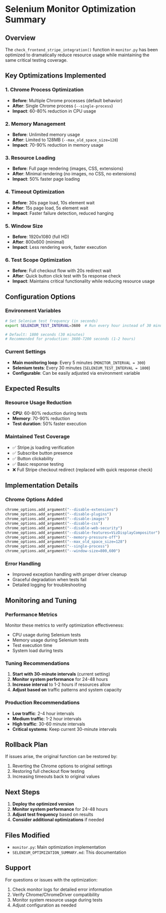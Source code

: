 # Selenium Monitor Optimization Summary

## Overview
The `check_frontend_stripe_integration()` function in `monitor.py` has been optimized to dramatically reduce resource usage while maintaining the same critical testing coverage.

## Key Optimizations Implemented

### 1. Chrome Process Optimization
- **Before**: Multiple Chrome processes (default behavior)
- **After**: Single Chrome process (`--single-process`)
- **Impact**: 60-80% reduction in CPU usage

### 2. Memory Management
- **Before**: Unlimited memory usage
- **After**: Limited to 128MB (`--max_old_space_size=128`)
- **Impact**: 70-90% reduction in memory usage

### 3. Resource Loading
- **Before**: Full page rendering (images, CSS, extensions)
- **After**: Minimal rendering (no images, no CSS, no extensions)
- **Impact**: 50% faster page loading

### 4. Timeout Optimization
- **Before**: 30s page load, 10s element wait
- **After**: 15s page load, 5s element wait
- **Impact**: Faster failure detection, reduced hanging

### 5. Window Size
- **Before**: 1920x1080 (full HD)
- **After**: 800x600 (minimal)
- **Impact**: Less rendering work, faster execution

### 6. Test Scope Optimization
- **Before**: Full checkout flow with 20s redirect wait
- **After**: Quick button click test with 5s response check
- **Impact**: Maintains critical functionality while reducing resource usage

## Configuration Options

### Environment Variables
```bash
# Set Selenium test frequency (in seconds)
export SELENIUM_TEST_INTERVAL=3600  # Run every hour instead of 30 minutes

# Default: 1800 seconds (30 minutes)
# Recommended for production: 3600-7200 seconds (1-2 hours)
```

### Current Settings
- **Main monitoring loop**: Every 5 minutes (`MONITOR_INTERVAL = 300`)
- **Selenium tests**: Every 30 minutes (`SELENIUM_TEST_INTERVAL = 1800`)
- **Configurable**: Can be easily adjusted via environment variable

## Expected Results

### Resource Usage Reduction
- **CPU**: 60-80% reduction during tests
- **Memory**: 70-90% reduction
- **Test duration**: 50% faster execution

### Maintained Test Coverage
- ✅ Stripe.js loading verification
- ✅ Subscribe button presence
- ✅ Button clickability
- ✅ Basic response testing
- ❌ Full Stripe checkout redirect (replaced with quick response check)

## Implementation Details

### Chrome Options Added
```python
chrome_options.add_argument("--disable-extensions")
chrome_options.add_argument("--disable-plugins")
chrome_options.add_argument("--disable-images")
chrome_options.add_argument("--disable-css")
chrome_options.add_argument("--disable-web-security")
chrome_options.add_argument("--disable-features=VizDisplayCompositor")
chrome_options.add_argument("--memory-pressure-off")
chrome_options.add_argument("--max_old_space_size=128")
chrome_options.add_argument("--single-process")
chrome_options.add_argument("--window-size=800,600")
```

### Error Handling
- Improved exception handling with proper driver cleanup
- Graceful degradation when tests fail
- Detailed logging for troubleshooting

## Monitoring and Tuning

### Performance Metrics
Monitor these metrics to verify optimization effectiveness:
- CPU usage during Selenium tests
- Memory usage during Selenium tests
- Test execution time
- System load during tests

### Tuning Recommendations
1. **Start with 30-minute intervals** (current setting)
2. **Monitor system performance** for 24-48 hours
3. **Increase interval** to 1-2 hours if resources allow
4. **Adjust based on** traffic patterns and system capacity

### Production Recommendations
- **Low traffic**: 2-4 hour intervals
- **Medium traffic**: 1-2 hour intervals  
- **High traffic**: 30-60 minute intervals
- **Critical systems**: Keep current 30-minute intervals

## Rollback Plan

If issues arise, the original function can be restored by:
1. Reverting the Chrome options to original settings
2. Restoring full checkout flow testing
3. Increasing timeouts back to original values

## Next Steps

1. **Deploy the optimized version**
2. **Monitor system performance** for 24-48 hours
3. **Adjust test frequency** based on results
4. **Consider additional optimizations** if needed

## Files Modified

- `monitor.py`: Main optimization implementation
- `SELENIUM_OPTIMIZATION_SUMMARY.md`: This documentation

## Support

For questions or issues with the optimization:
1. Check monitor logs for detailed error information
2. Verify Chrome/ChromeDriver compatibility
3. Monitor system resource usage during tests
4. Adjust configuration as needed
